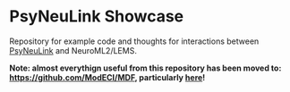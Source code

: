 # PsyNeuLink Showcase

Repository for example code and thoughts for interactions between [PsyNeuLink](https://princetonuniversity.github.io/PsyNeuLink/) and NeuroML2/LEMS.

**Note: almost everythign useful from this repository has been moved to: https://github.com/ModECI/MDF, particularly [here](https://github.com/ModECI/MDF/tree/main/examples/PsyNeuLink)!**

